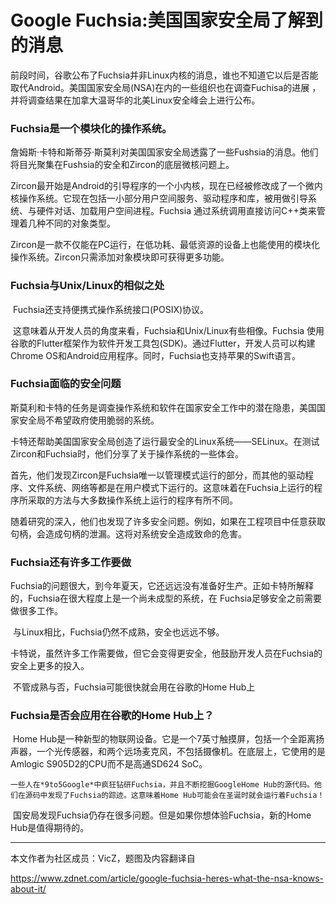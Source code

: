 # Google Fuchsia:美国国家安全局了解到的消息

​	前段时间，谷歌公布了Fuchsia并非Linux内核的消息，谁也不知道它以后是否能取代Android。美国国家安全局(NSA)在内的一些组织也在调查Fuchisa的进展 ，并将调查结果在加拿大温哥华的北美Linux安全峰会上进行公布。

### Fuchsia是一个模块化的操作系统。

​	詹姆斯·卡特和斯蒂芬·斯莫利对美国国家安全局透露了一些Fushsia的消息。他们将目光聚集在Fushsia的安全和Zircon的底层微核问题上。 

​	Zircon最开始是Android的引导程序的一个小内核，现在已经被修改成了一个微内核操作系统。它现在包括一小部分用户空间服务、驱动程序和库，被用做引导系统、与硬件对话、加载用户空间进程。Fuchsia 通过系统调用直接访问C++类来管理着几种不同的对象类型。

​	Zircon是一款不仅能在PC运行，在低功耗、最低资源的设备上也能使用的模块化操作系统。Zircon只需添加对象模块即可获得更多功能。

### Fuchsia与Unix/Linux的相似之处

​	Fuchsia还支持便携式操作系统接口(POSIX)协议。

​	这意味着从开发人员的角度来看，Fuchsia和Unix/Linux有些相像。Fuchsia 使用谷歌的Flutter框架作为软件开发工具包(SDK)。通过Flutter，开发人员可以构建Chrome OS和Android应用程序。同时，Fuchsia也支持苹果的Swift语言。

### Fuchsia面临的安全问题

​	斯莫利和卡特的任务是调查操作系统和软件在国家安全工作中的潜在隐患，美国国家安全局不希望政府使用脆弱的系统。

​	卡特还帮助美国国家安全局创造了运行最安全的Linux系统——SELinux。在测试Zircon和Fuchsia时，他们分享了关于操作系统的一些体会。

​	首先，他们发现Zircon是Fuchsia唯一以管理模式运行的部分，而其他的驱动程序、文件系统、网络等都是在用户模式下运行的。这意味着在Fuchsia上运行的程序所采取的方法与大多数操作系统上运行的程序有所不同。

​	随着研究的深入，他们也发现了许多安全问题。例如，如果在工程项目中任意获取句柄，会造成句柄的泄漏。这将对系统安全造成致命的危害。

### Fuchsia还有许多工作要做

​	Fuchsia的问题很大，到今年夏天，它还远远没有准备好生产。正如卡特所解释的，Fuchsia在很大程度上是一个尚未成型的系统，在 Fuchsia足够安全之前需要做很多工作。

​	与Linux相比，Fuchsia仍然不成熟，安全也远远不够。

​	卡特说，虽然许多工作需要做，但它会变得更安全，他鼓励开发人员在Fuchsia的安全上更多的投入。

​	不管成熟与否，Fuchsia可能很快就会用在谷歌的Home Hub上

### Fuchsia是否会应用在谷歌的Home Hub上？

​	Home Hub是一种新型的物联网设备。它是一个7英寸触摸屏，包括一个全距离扬声器，一个光传感器，和两个远场麦克风，不包括摄像机。在底层上，它使用的是Amlogic S905D2的CPU而不是高通SD624 SoC。

 	一些人在*9to5Google*中疯狂钻研Fuchsia，并且不断挖掘GoogleHome Hub的源代码。他们在源码中发现了Fuchsia的踪迹。这意味着Home Hub可能会在圣诞时就会运行着Fuchsia！

​	国安局发现Fuchsia仍存在很多问题。但是如果你想体验Fuchsia，新的Home Hub是值得期待的。



****

本文作者为社区成员：VicZ，题图及内容翻译自

https://www.zdnet.com/article/google-fuchsia-heres-what-the-nsa-knows-about-it/